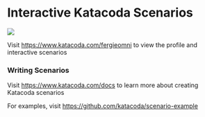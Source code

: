 # Interactive Katacoda Scenarios

[![](http://shields.katacoda.com/katacoda/fergieomni/count.svg)](https://www.katacoda.com/fergieomni "Get your profile on Katacoda.com")

Visit https://www.katacoda.com/fergieomni to view the profile and interactive scenarios

### Writing Scenarios
Visit https://www.katacoda.com/docs to learn more about creating Katacoda scenarios

For examples, visit https://github.com/katacoda/scenario-example
